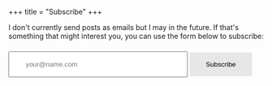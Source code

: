+++
title = "Subscribe"
+++

I don't currently send posts as emails but I may in the future. If that's something that might interest you, you can use the form below to subscribe:

<form
  action="https://buttondown.email/api/emails/embed-subscribe/aussienomics"
  method="post"
  target="popupwindow"
  onsubmit="window.open('https://buttondown.email/aussienomics', 'popupwindow')"
  class="embeddable-buttondown-form"
>

  <input placeholder="your@name.com" style="width: 70%;padding: 1rem 2rem;margin: 8px 0;box-sizing: border-box;" type="email" name="email" id="bd-email" />
  <input style="background-color: #e7e7e7; color: black;border: none;padding: 1rem 2rem;text-align: center;text-decoration: none;display: inline-block;" type="submit" value="Subscribe" />
</form>